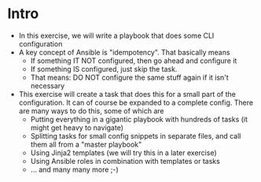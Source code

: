 # Intro

* In this exercise, we will write a playbook that does some CLI configuration
* A key concept of Ansible is "idempotency". That basically means
  * If something IT NOT configured, then go ahead and configure it
  * If something IS configured, just skip the task.
  * That means: DO NOT configure the same stuff again if it isn't necessary
* This exercise will create a task that does this for a small part of the configuration. It can of course be expanded to a complete config. There are many ways to do this, some of which are
  * Putting everything in a gigantic playbook with hundreds of tasks (it might get heavy to navigate)
  * Splitting tasks for small config snippets in separate files, and call them all from a "master playbook"
  * Using Jinja2 templates (we will try this in a later exercise)
  * Using Ansible roles in combination with templates or tasks
  * ... and many many more ;-)
